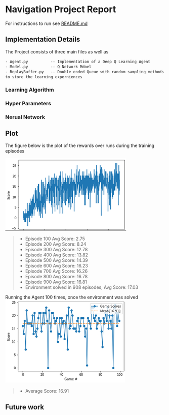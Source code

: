 # Navigation Project Report


For instructions to run see [README.md](./README.md)

## Implementation Details

The Project consists of three main files as well as 

    - Agent.py          -- Implementation of a Deep Q Learning Agent
    - Model.py          -- Q Network Mdoel
    - ReplayBuffer.py   -- Double ended Queue with random sampling methods to store the learning experniences

### Learning Algorithm

### Hyper Parameters

### Nerual Network

## Plot
 The figure below is the plot of the rewards over runs during the training episodes

 ![Plot of rewards during training](Images/learning.png)
 > * Episode 100	Avg Score: 2.75
 > * Episode 200	Avg Score: 8.24
 > * Episode 300	Avg Score: 12.78
 > * Episode 400	Avg Score: 13.82
 > * Episode 500	Avg Score: 14.39
 > * Episode 600	Avg Score: 16.23
 > * Episode 700	Avg Score: 16.26
 > * Episode 800	Avg Score: 16.78
 > * Episode 900	Avg Score: 16.81
 > * Environment solved in 908 episodes, Avg Score: 17.03
 
 Running the Agent 100 times, once the environment was solved
  ![Plot of rewards solved](Images/solved-plot.png)
 > * Average Score: 16.91

## Future work